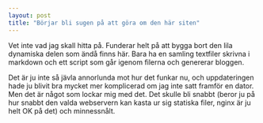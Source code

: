 ```yaml
---
layout: post
title: "Börjar bli sugen på att göra om den här siten"
---
```


Vet inte vad jag skall hitta på. Funderar helt på att bygga bort den lila dynamiska delen som ändå finns här.
Bara ha en samling textfiler skrivna i markdown och ett script som går igenom filerna och genererar bloggen.

Det är ju inte så jävla annorlunda mot hur det funkar nu, och uppdateringen hade ju blivit bra mycket mer komplicerad
om jag inte satt framför en dator. Men det är något som lockar mig med det. Det skulle bli snabbt (beror ju på hur
snabbt den valda webservern kan kasta ur sig statiska filer, nginx är ju helt OK på det) och minnessnålt.
